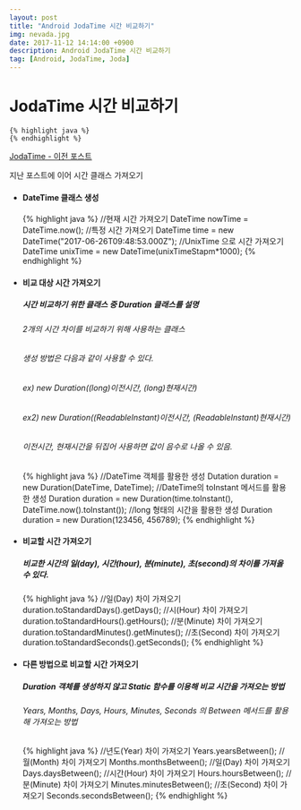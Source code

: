 ```yaml
---
layout: post
title: "Android JodaTime 시간 비교하기"
img: nevada.jpg
date: 2017-11-12 14:14:00 +0900
description: Android JodaTime 시간 비교하기
tag: [Android, JodaTime, Joda]
---
```

# JodaTime 시간 비교하기
	{% highlight java %}
    {% endhighlight %}

[JodaTime - 이전 포스트](/2017/11/11/Joda-Time-Android.html)

지난 포스트에 이어 시간 클래스 가져오기

- #### DateTime 클래스 생성

	{% highlight java %}
    //현재 시간 가져오기
    DateTime nowTime = DateTime.now();
    //특정 시간 가져오기
    DateTime time = new DateTime("2017-06-26T09:48:53.000Z");
    //UnixTime 으로 시간 가져오기
    DateTime unixTime = new DateTime(unixTimeStapm*1000);
    {% endhighlight %}

- #### 비교 대상 시간 가져오기

	##### 시간 비교하기 위한 클래스 중 Duration 클래스를 설명

    ###### 2개의 시간 차이를 비교하기 위해 사용하는 클래스

    ###### 생성 방법은 다음과 같이 사용할 수 있다.

    ###### ex) new Duration((long)이전시간, (long)현재시간)

    ###### ex2) new Duration((ReadableInstant)이전시간, (ReadableInstant)현재시간)

    ###### 이전시간, 현재시간을 뒤집어 사용하면 값이 음수로 나올 수 있음.

	{% highlight java %}
    //DateTime 객체를 활용한 생성
    Dutation duration = new Duration(DateTime, DateTime);
    //DateTime의 toInstant 메서드를 활용한 생성
    Duration duration = new Duration(time.toInstant(), DateTime.now().toInstant());
    //long 형태의 시간을 활용한 생성
    Duration duration = new Duration(123456, 456789);
    {% endhighlight %}

- #### 비교할 시간 가져오기

	##### 비교한 시간의 일(day), 시간(hour), 분(minute), 초(second)의 차이를 가져올 수 있다.

	{% highlight java %}
    //일(Day) 차이 가져오기
    duration.toStandardDays().getDays();
    //시(Hour) 차이 가져오기
    duration.toStandardHours().getHours();
    //분(Minute) 차이 가져오기
    duration.toStandardMinutes().getMinutes();
    //초(Second) 차이 가져오기
    duration.toStandardSeconds().getSeconds();
    {% endhighlight %}

- #### 다른 방법으로 비교할 시간 가져오기

	##### Duration 객체를 생성하지 않고 Static 함수를 이용해 비교 시간을 가져오는 방법

    ###### Years, Months, Days, Hours, Minutes, Seconds 의 Between 메서드를 활용해 가져오는 방법

	{% highlight java %}
    //년도(Year) 차이 가져오기
    Years.yearsBetween();
    //월(Month) 차이 가져오기
    Months.monthsBetween();
    //일(Day) 차이 가져오기
    Days.daysBetween();
    //시간(Hour) 차이 가져오기
    Hours.hoursBetween();
    //분(Minute) 차이 가져오기
    Minutes.minutesBetween();
    //초(Second) 차이 가져오기
    Seconds.secondsBetween();
    {% endhighlight %}